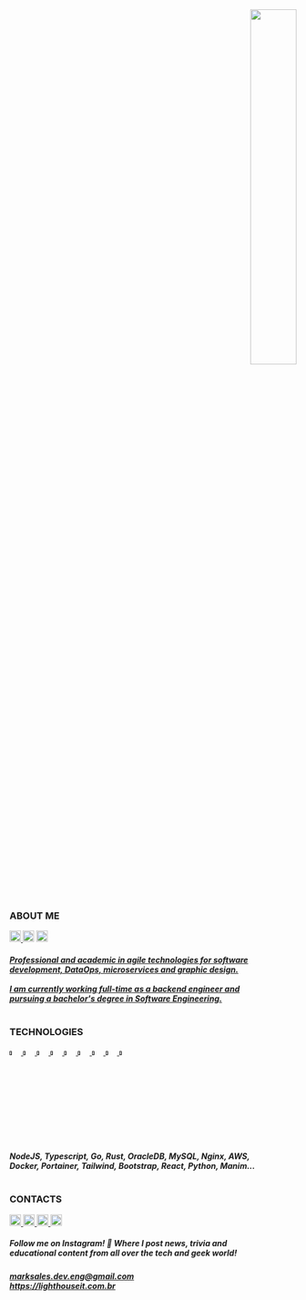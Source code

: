 <div>
<div align="right">
  <img width="40%" src="https://user-images.githubusercontent.com/95272518/184052198-e686b58e-f865-416b-969f-0b1b58118841.svg">
</div>
<h3>ABOUT ME</h3>
<div align="left">
  <sub>
    <a href="https://drive.google.com/u/0/uc?id=1l8d5X9o_KHNy6ev_dZzjcRdkJFKUHrYZ&export=download">
    <img height="20px" src="https://img.shields.io/badge/Download CV-%236633cc?&color=003140&style=flat">
    </a>
    <img height="20px" src="https://hits.seeyoufarm.com/api/count/incr/badge.svg?url=https%3A%2F%2Fgithub.com%2Fmarkleysales&count_bg=%23003140&title_bg=%23003140&icon=myspace.svg&icon_color=%23FFFFFF&title=Profile+Views&edge_flat=false">
    <a href="https://gitlab.com/marksales">
      <img height="20px" src="https://img.shields.io/badge/GitLab-%236633?style=flat&logo=GitLab&color=003140">
    </a>
  </sub>
</div>
<div align="left">
  <h5>
    <a href="https://github.com/markleysales">
      Professional and academic in agile technologies for software
      <br>
      development, DataOps, microservices and graphic design.
    </a>
    <br>
    <br>
    <a href="https://github.com/markleysales">
      I am currently working full-time as a backend engineer and
      <br>
      pursuing a bachelor's degree in Software Engineering.
    </a>
    <br>
    <br>
  </h5>
</div>

<div>
  <h3>TECHNOLOGIES</H3>
  <div>
    <a href="">
      <img width="4%" src="https://user-images.githubusercontent.com/95272518/181870792-5074acf6-eb82-438b-b42d-0a9554e4559b.svg">
    </a>
    <a href="">
      <img width="4%" height="" src="https://user-images.githubusercontent.com/95272518/181870857-fc78f4c7-d95d-4815-9000-4abb1abb80ca.svg">
    </a>
    <a href="">
      <img width="4%" height="" src="https://user-images.githubusercontent.com/95272518/181871040-7ddaeff2-3cb7-4e05-b76a-8a4c0e7987a4.svg">
    </a>
    <a href="">
      <img width="4%" height="" src="https://user-images.githubusercontent.com/95272518/182047970-ce440e51-35fc-4429-b478-1cb74250d5bb.svg">
    </a>
    <a href="">
      <img width="4%" height="" src="https://user-images.githubusercontent.com/95272518/182047981-c0db628b-d7a2-455d-9227-487cbc2f433e.svg">
    </a>
    <a href="">
      <img width="4%" height="" src="https://user-images.githubusercontent.com/95272518/181870988-257a4c94-cdcd-4ae6-a639-ad41b41ff424.svg">
    </a>
    <a href="">
      <img width="4%" height="" src="https://user-images.githubusercontent.com/95272518/181870911-d3b48c48-7d72-4958-b9e8-174d48cd6914.svg">
    </a>
    <a href="">
      <img width="4%" height="" src="https://user-images.githubusercontent.com/95272518/181870930-f2438178-19a0-49cd-a82f-830bdd6d1f9a.svg">
    </a>
    <a href="">
      <img width="4%" height="" src="https://user-images.githubusercontent.com/95272518/182048307-3be83a33-94ce-41be-afea-29a0030ca834.svg">
    </a>
  </div>
  <h5>
    NodeJS, Typescript, Go, Rust, OracleDB, MySQL, Nginx, AWS,
    <br>
    Docker, Portainer, Tailwind, Bootstrap, React, Python, Manim...
    <br>
    <br>
  </h5>
</div>

<h3>CONTACTS</h3>
<div id="social-medias">
  <a href="https://www.instagram.com/mark_sales.it">
    <img height="20px" src="https://img.shields.io/badge/Instagram-%bebebecc?style=flat&logo=Instagram&logoColor=white&color=003140">
  </a>
  <a href="https://www.linkedin.com/in/markley-sales">
    <img height="20px" src="https://img.shields.io/badge/LinkedIn-%236633?style=flat&logo=LinkedIn&logoColor=white&color=003140">
  </a>
  <a href="https://www.behance.net/markleysales">
    <img height="20px" src="https://img.shields.io/badge/Behance-%bebebecc?style=flat&logo=Behance&logoColor=white&color=003140">
  </>
  <a href="https://api.whatsapp.com/send?phone=5591983367707&text=Hello%20Markley!%20I%20visited%20your%20profile%20on%20GitHub%20and%20would%20like%20to%20talk%20about%20it.">
    <img height="20px" src="https://img.shields.io/badge/Whatsapp-%236633cc?&logo=Whatsapp&logoColor=white&color=003140&style=flat">
  </a>
</div>
<div>
  <h5>
    Follow me on Instagram! 🔔 Where I post news, trivia and
    <br>
    educational content from all over the tech and geek world! 
  </h5>
</div>
<div>
  <h5><a href="mailto:marksales.dev.eng@gmail.com">
    marksales.dev.eng@gmail.com
  <br>
  <a href="https://lighthouseit.com.br/">
    https://lighthouseit.com.br
  </a></h5>
</div>
</div>

